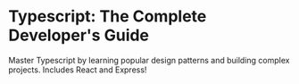 # Typescript: The Complete Developer's Guide

Master Typescript by learning popular design patterns and building complex projects. Includes React and Express!
